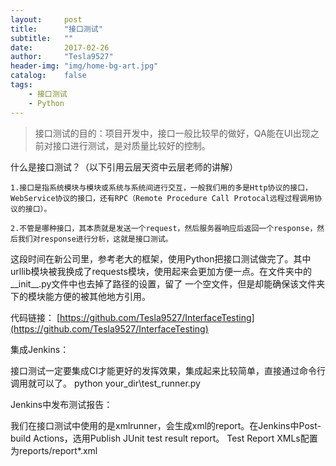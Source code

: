 ```yaml
---
layout:     post
title:      "接口测试"
subtitle:   ""
date:       2017-02-26
author:     "Tesla9527"
header-img: "img/home-bg-art.jpg"
catalog:    false
tags:
    - 接口测试
    - Python
---
```

>接口测试的目的：项目开发中，接口一般比较早的做好，QA能在UI出现之前对接口进行测试，是对质量比较好的控制。

什么是接口测试？（以下引用云层天资中云层老师的讲解）

	1.接口是指系统模块与模块或系统与系统间进行交互，一般我们用的多是Http协议的接口，WebService协议的接口，还有RPC（Remote Procedure Call Protocal远程过程调用协议的接口）。

	2.不管是哪种接口，其本质就是发送一个request，然后服务器响应后返回一个response，然后我们对response进行分析，这就是接口测试。

这段时间在新公司里，参考老大的框架，使用Python把接口测试做完了。其中urllib模块被我换成了requests模块，使用起来会更加方便一点。在文件夹中的__init__.py文件中也去掉了路径的设置，留了
一个空文件，但是却能确保该文件夹下的模块能方便的被其他地方引用。

代码链接：
[https://github.com/Tesla9527/InterfaceTesting](https://github.com/Tesla9527/InterfaceTesting)


集成Jenkins：

接口测试一定要集成CI才能更好的发挥效果，集成起来比较简单，直接通过命令行调用就可以了。
python your_dir\test_runner.py

Jenkins中发布测试报告：

我们在接口测试中使用的是xmlrunner，会生成xml的report。在Jenkins中Post-build Actions，选用Publish JUnit test result report。 Test Report XMLs配置为reports/report*.xml


